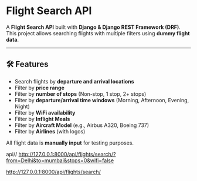 # Flight Search API

A **Flight Search API** built with **Django & Django REST Framework (DRF)**.  
This project allows searching flights with multiple filters using **dummy flight data**.

---

## 🛠 Features

- Search flights by **departure and arrival locations**  
- Filter by **price range**  
- Filter by **number of stops** (Non-stop, 1 stop, 2+ stops)  
- Filter by **departure/arrival time windows** (Morning, Afternoon, Evening, Night)  
- Filter by **WiFi availability**  
- Filter by **Inflight Meals**  
- Filter by **Aircraft Model** (e.g., Airbus A320, Boeing 737)  
- Filter by **Airlines** (with logos)  

All flight data is **manually input** for testing purposes.

api//
http://127.0.0.1:8000/api/flights/search/?from=Delhi&to=mumbai&stops=0&wifi=false

http://127.0.0.1:8000/api/flights/search/

